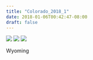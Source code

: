 ```yaml
---
title: "Colorado_2018_1"
date: 2018-01-06T00:42:47-08:00
draft: false
---
```


![](https://d17enza3bfujl8.cloudfront.net/DSCF9055.jpg)
![](https://d17enza3bfujl8.cloudfront.net/DSCF9062.jpg)
![](https://d17enza3bfujl8.cloudfront.net/DSCF9063.jpg)

Wyoming

